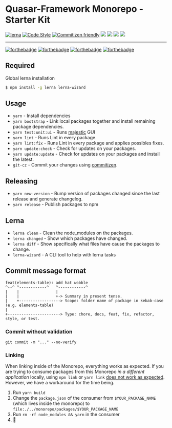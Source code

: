 # Quasar-Framework Monorepo - Starter Kit

[![lerna](https://img.shields.io/badge/maintained%20with-lerna-cc00ff.svg)](https://lerna.js.org/)
[![Code Style](https://badgen.net/badge/code%20style/airbnb/ff5a5f?icon=airbnb)](https://github.com/airbnb/javascript)
[![Commitizen friendly](https://img.shields.io/badge/commitizen-friendly-brightgreen.svg)](http://commitizen.github.io/cz-cli/)
<img src="https://img.shields.io/npm/v/quasar.svg?label=quasar"> <img src="https://img.shields.io/npm/v/%40quasar/app.svg?label=@quasar/app"> <img src="https://img.shields.io/npm/v/%40quasar/cli.svg?label=@quasar/cli"> <img src="https://img.shields.io/npm/v/%40quasar/extras.svg?label=@quasar/extras">

------

[![forthebadge](https://forthebadge.com/images/badges/built-with-love.svg)](https://forthebadge.com)
[![forthebadge](https://forthebadge.com/images/badges/made-with-vue.svg)](https://forthebadge.com)
[![forthebadge](https://forthebadge.com/images/badges/made-with-javascript.svg)](https://forthebadge.com)
[![forthebadge](https://forthebadge.com/images/badges/uses-badges.svg)](https://forthebadge.com)

## Required

Global lerna installation
```bash
$ npm install -g lerna lerna-wizard
```

## Usage

-   `yarn` - Install dependencies
-   `yarn bootstrap` - Link local packages together and install remaining package dependencies.
-   `yarn test:unit:ui` - Runs [majestic](https://github.com/Raathigesh/majestic) GUI
-   `yarn lint` - Runs Lint in every package.
-   `yarn lint:fix` - Runs Lint in every package and applies possibles fixes.
-   `yarn update:check` - Check for updates on your packages.
-   `yarn update:update` - Check for updates on your packages and install the latest.
-   `git-cz` - Commit your changes using [commitizen](https://github.com/commitizen/cz-cli).

## Releasing

-   `yarn new-version` - Bump version of packages changed since the last release and generate changelog.
-   `yarn release` - Publish packages to npm

## Lerna

-   `lerna clean` - Clean the node_modules on the packages.
-   `lerna changed` - Show which packages have changed.
-   `lerna diff` - Show specifically what files have cause the packages to change.
-   `lerna-wizard` - A CLI tool to help with lerna tasks

## Commit message format
```
feat(elements-table): add hat wobble
^--^ ^------------^   ^------------^
|    |                |
|    |                +-> Summary in present tense.
|    +------------------> Scope: folder name of package in kebab-case (e.g. elements-table)
|
+-----------------------> Type: chore, docs, feat, fix, refactor, style, or test.
```

### Commit without validation
```
git commit -m "..." --no-verify
```

### Linking

When linking inside of the Monorepo, everything works as expected. If you are trying to consume packages from this Monorepo _in a different application_ locally, using `npm link` or `yarn link` [does not work as expected](https://github.com/yarnpkg/yarn/issues/5538). However, we have a workaround for the time being.

1. Run `yarn build`
2. Change the `package.json` of the consumer from `$YOUR_PACKAGE_NAME` (which lives inside the monorepo) to `file:./../monorepo/packages/$YOUR_PACKAGE_NAME`
3. Run `rm -rf node_modules && yarn` in the consumer
4. 🎉
